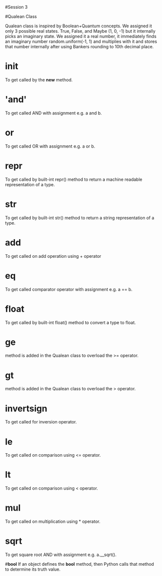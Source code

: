 #Session 3

#Qualean Class

Qualean class is inspired by Boolean+Quantum concepts. We assigned it only 3 possible real states. 
True, False, and Maybe (1, 0, -1) but it internally picks an imaginary state. We assigned it a 
real number, it immediately finds an imaginary number random.uniform(-1, 1) and multiplies with it and 
stores that number internally after using Bankers rounding to 10th decimal place.

# __init__
To get called by the __new__ method.

# '__and__'
To get called AND with assignment e.g. a and b.

# __or__
To get called OR with assignment e.g. a or b.

# __repr__
To get called by built-int repr() method to return a machine readable representation of a type.

# __str__
To get called by built-int str() method to return a string representation of a type.

# __add__
To get called on add operation using + operator

# __eq__
To get called comparator operator with assignment e.g. a == b.


# __float__
To get called by built-int float() method to convert a type to float.

# __ge__
method is added in the Qualean class to overload the >= operator.

#  __gt__
method is added in the Qualean class to overload the > operator.

# __invertsign__
To get called for inversion operator.

# __le__
To get called on comparison using <= operator.

# __lt__
To get called on comparison using < operator.

# __mul__
To get called on multiplication using * operator.

# __sqrt__
To get square root AND with assignment e.g. a.__sqrt().

#__bool__
If an object defines the __bool__ method, then Python calls that method to determine its truth value.


